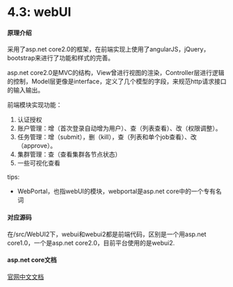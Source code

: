 # 4.3: webUI

#### 原理介绍

采用了asp.net core2.0的框架，在前端实现上使用了angularJS，jQuery，bootstrap来进行了功能和样式的完善。

asp.net core2.0是MVC的结构，View曾进行视图的渲染，Controller层进行逻辑的控制，Model层更像是interface，定义了几个模型的字段，来规范http请求接口的输入输出。

前端模块实现功能：

1. 认证授权
2. 账户管理：增（首次登录自动增为用户）、查（列表查看）、改（权限调整）。
3. 任务管理：增（submit），删（kill），查（列表和单个job查看）、改（approve）。
4. 集群管理：查（查看集群各节点状态）
5. 一些可视化查看

tips:

- WebPortal，也指webUI的模块，webportal是asp.net core中的一个专有名词

#### 对应源码

在/src/WebUI2下，webui和webui2都是前端代码，区别是一个用asp.net core1.0，一个是asp.net core2.0，目前平台使用的是webui2.

#### asp.net core文档

[官网中文文档](https://docs.microsoft.com/zh-cn/aspnet/core/getting-started/?view=aspnetcore-2.2&tabs=windows)

